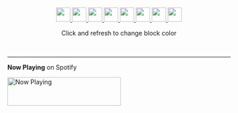 <div align="center">
    <br>
    <br>
    <a href="https://status-dev.nmoo.dev/blocks/1">
        <img src="https://status-dev.nmoo.dev/blocks/1" width="32" height="32">
    </a>
    <a href="https://status-dev.nmoo.dev/blocks/2">
        <img src="https://status-dev.nmoo.dev/blocks/2" width="32" height="32">
    </a>
    <a href="https://status-dev.nmoo.dev/blocks/3">
        <img src="https://status-dev.nmoo.dev/blocks/3" width="32" height="32">
    </a>
    <a href="https://status-dev.nmoo.dev/blocks/4">
        <img src="https://status-dev.nmoo.dev/blocks/4" width="32" height="32">
    </a>
    <a href="https://status-dev.nmoo.dev/blocks/5">
        <img src="https://status-dev.nmoo.dev/blocks/5" width="32" height="32">
    </a>
    <a href="https://status-dev.nmoo.dev/blocks/6">
        <img src="https://status-dev.nmoo.dev/blocks/6" width="32" height="32">
    </a>
    <a href="https://status-dev.nmoo.dev/blocks/7">
        <img src="https://status-dev.nmoo.dev/blocks/7" width="32" height="32">
    </a>
    <a href="https://status-dev.nmoo.dev/blocks/8">
        <img src="https://status-dev.nmoo.dev/blocks/8" width="32" height="32">
    </a>
    <p align="center">Click and refresh to change block color</p>
    <br>
</div>

---

**Now Playing** on Spotify

<a href="https://status.nmoo.dev/now-playing?open">
    <img src="https://status.nmoo.dev/now-playing" width="256" height="64" alt="Now Playing">
</a>
